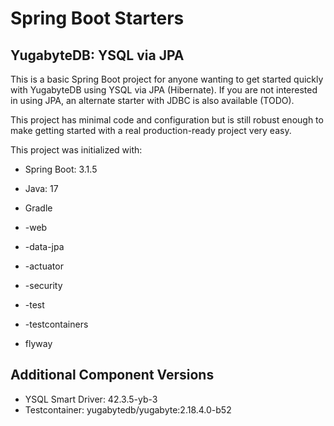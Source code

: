 # Spring Boot Starters

## YugabyteDB: YSQL via JPA

This is a basic Spring Boot project for anyone wanting to get started quickly
with YugabyteDB using YSQL via JPA (Hibernate).  If you are not interested in
using JPA, an alternate starter with JDBC is also available (TODO).

This project has minimal code and configuration but is still robust enough to
make getting started with a real production-ready project very easy.

This project was initialized with:

* Spring Boot: 3.1.5
* Java: 17
* Gradle

* -web
* -data-jpa
* -actuator
* -security
* -test
* -testcontainers
* flyway

## Additional Component Versions

* YSQL Smart Driver: 42.3.5-yb-3
* Testcontainer: yugabytedb/yugabyte:2.18.4.0-b52
